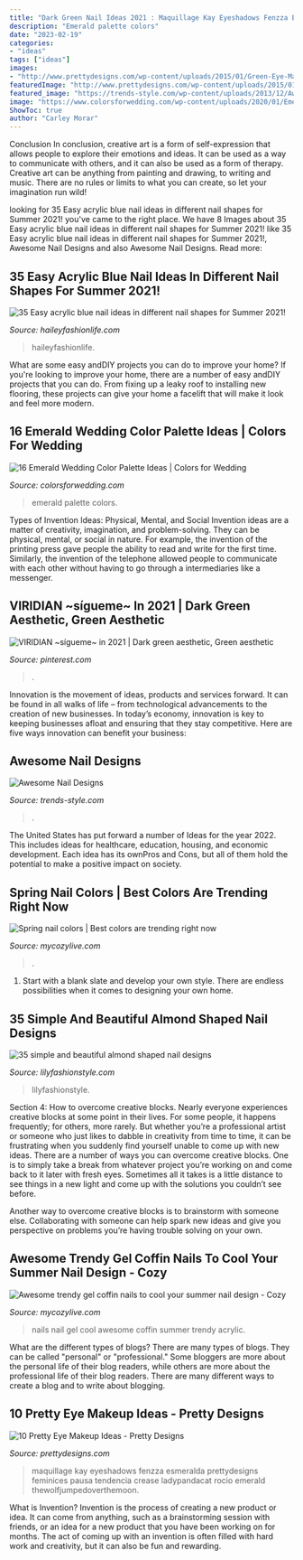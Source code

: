 ```yaml
---
title: "Dark Green Nail Ideas 2021 : Maquillage Kay Eyeshadows Fenzza Esmeralda Prettydesigns Feminices Pausa Tendencia Crease Ladypandacat Rocio Emerald Thewolfjumpedoverthemoon"
description: "Emerald palette colors"
date: "2023-02-19"
categories:
- "ideas"
tags: ["ideas"]
images:
- "http://www.prettydesigns.com/wp-content/uploads/2015/01/Green-Eye-Makeup.jpg"
featuredImage: "http://www.prettydesigns.com/wp-content/uploads/2015/01/Green-Eye-Makeup.jpg"
featured_image: "https://trends-style.com/wp-content/uploads/2013/12/Awesome-Nail-Designs.jpg"
image: "https://www.colorsforwedding.com/wp-content/uploads/2020/01/Emerald-color-palette-ideas-velvet-wedding-green.jpg"
ShowToc: true
author: "Carley Morar"
---
```



Conclusion
In conclusion, creative art is a form of self-expression that allows people to explore their emotions and ideas. It can be used as a way to communicate with others, and it can also be used as a form of therapy. Creative art can be anything from painting and drawing, to writing and music. There are no rules or limits to what you can create, so let your imagination run wild!

	

		
looking for 35 Easy acrylic blue nail ideas in different nail shapes for Summer 2021! you've came to the right place. We have 8 Images about 35 Easy acrylic blue nail ideas in different nail shapes for Summer 2021! like 35 Easy acrylic blue nail ideas in different nail shapes for Summer 2021!, Awesome Nail Designs and also Awesome Nail Designs. Read more:
		
    
## 35 Easy Acrylic Blue Nail Ideas In Different Nail Shapes For Summer 2021!

<img loading=lazy src="https://haileyfashionlife.com/wp-content/uploads/2021/04/30-5.jpg" onerror="this.onerror=null;this.src='https://tse2.mm.bing.net/th?id=OIP.EMkv2rtt9k7mZlGxwDpxzQHaLH&amp;pid=15.1';" alt="35 Easy acrylic blue nail ideas in different nail shapes for Summer 2021!">

_Source: haileyfashionlife.com_

>haileyfashionlife. 

	

What are some easy andDIY projects you can do to improve your home?
If you're looking to improve your home, there are a number of easy andDIY projects that you can do. From fixing up a leaky roof to installing new flooring, these projects can give your home a facelift that will make it look and feel more modern.

    
## 16 Emerald Wedding Color Palette Ideas | Colors For Wedding

<img loading=lazy src="https://www.colorsforwedding.com/wp-content/uploads/2020/01/Emerald-color-palette-ideas-velvet-wedding-green.jpg" onerror="this.onerror=null;this.src='https://tse4.mm.bing.net/th?id=OIP.hcIX5WO1oCiA1nQciSTvrwHaQh&amp;pid=15.1';" alt="16 Emerald Wedding Color Palette Ideas | Colors for Wedding">

_Source: colorsforwedding.com_

>emerald palette colors. 

	

Types of Invention Ideas: Physical, Mental, and Social
Invention ideas are a matter of creativity, imagination, and problem-solving. They can be physical, mental, or social in nature. For example, the invention of the printing press gave people the ability to read and write for the first time. Similarly, the invention of the telephone allowed people to communicate with each other without having to go through a intermediaries like a messenger.

    
## VIRIDIAN ~sígueme~ In 2021 | Dark Green Aesthetic, Green Aesthetic

<img loading=lazy src="https://i.pinimg.com/736x/fa/5d/59/fa5d593429bf3be48198c3b3c9483ba3.jpg" onerror="this.onerror=null;this.src='https://tse1.mm.bing.net/th?id=OIP.UyzXY3jhkqOHfcLBL941twHaNK&amp;pid=15.1';" alt="VIRIDIAN ~sígueme~ in 2021 | Dark green aesthetic, Green aesthetic">

_Source: pinterest.com_

>. 

	

Innovation is the movement of ideas, products and services forward. It can be found in all walks of life – from technological advancements to the creation of new businesses. In today’s economy, innovation is key to keeping businesses afloat and ensuring that they stay competitive. Here are five ways innovation can benefit your business: 

    
## Awesome Nail Designs

<img loading=lazy src="https://trends-style.com/wp-content/uploads/2013/12/Awesome-Nail-Designs.jpg" onerror="this.onerror=null;this.src='https://tse3.mm.bing.net/th?id=OIP.iA5OAYWQRq-x57nYapYFxwAAAA&amp;pid=15.1';" alt="Awesome Nail Designs">

_Source: trends-style.com_

>. 

	

The United States has put forward a number of Ideas for the year 2022. This includes ideas for healthcare, education, housing, and economic development. Each idea has its ownPros and Cons, but all of them hold the potential to make a positive impact on society.

    
## Spring Nail Colors | Best Colors Are Trending Right Now

<img loading=lazy src="https://mycozylive.com/wp-content/uploads/2021/06/27-3-768x1152.jpg" onerror="this.onerror=null;this.src='https://tse4.mm.bing.net/th?id=OIP.CNGtLvqJLLpnFWtxqwuAEwHaLH&amp;pid=15.1';" alt="Spring nail colors | Best colors are trending right now">

_Source: mycozylive.com_

>. 

	

1. Start with a blank slate and develop your own style. There are endless possibilities when it comes to designing your own home.

    
## 35 Simple And Beautiful Almond Shaped Nail Designs

<img loading=lazy src="https://lilyfashionstyle.com/wp-content/uploads/2021/04/33-4-768x1152.jpg" onerror="this.onerror=null;this.src='https://tse2.mm.bing.net/th?id=OIP.H3NJWsZhmjR1LTr5k5yDQQHaLH&amp;pid=15.1';" alt="35 simple and beautiful almond shaped nail designs">

_Source: lilyfashionstyle.com_

>lilyfashionstyle. 

	

Section 4: How to overcome creative blocks.
Nearly everyone experiences creative blocks at some point in their lives. For some people, it happens frequently; for others, more rarely. But whether you’re a professional artist or someone who just likes to dabble in creativity from time to time, it can be frustrating when you suddenly find yourself unable to come up with new ideas.
There are a number of ways you can overcome creative blocks. One is to simply take a break from whatever project you’re working on and come back to it later with fresh eyes. Sometimes all it takes is a little distance to see things in a new light and come up with the solutions you couldn’t see before.

Another way to overcome creative blocks is to brainstorm with someone else. Collaborating with someone can help spark new ideas and give you perspective on problems you’re having trouble solving on your own.

    
## Awesome Trendy Gel Coffin Nails To Cool Your Summer Nail Design - Cozy

<img loading=lazy src="https://mycozylive.com/wp-content/uploads/2020/08/27.jpg" onerror="this.onerror=null;this.src='https://tse1.mm.bing.net/th?id=OIP.TrUCFjiEamLXUeharEuGjQHaJ3&amp;pid=15.1';" alt="Awesome trendy gel coffin nails to cool your summer nail design - Cozy">

_Source: mycozylive.com_

>nails nail gel cool awesome coffin summer trendy acrylic. 

	

What are the different types of blogs?
There are many types of blogs. They can be called "personal" or "professional." Some bloggers are more about the personal life of their blog readers, while others are more about the professional life of their blog readers. There are many different ways to create a blog and to write about blogging.

    
## 10 Pretty Eye Makeup Ideas - Pretty Designs

<img loading=lazy src="http://www.prettydesigns.com/wp-content/uploads/2015/01/Green-Eye-Makeup.jpg" onerror="this.onerror=null;this.src='https://tse4.mm.bing.net/th?id=OIP.5we44QCtUlO2DS308Z3R7AHaMx&amp;pid=15.1';" alt="10 Pretty Eye Makeup Ideas - Pretty Designs">

_Source: prettydesigns.com_

>maquillage kay eyeshadows fenzza esmeralda prettydesigns feminices pausa tendencia crease ladypandacat rocio emerald thewolfjumpedoverthemoon. 

	

What is Invention?
Invention is the process of creating a new product or idea. It can come from anything, such as a brainstorming session with friends, or an idea for a new product that you have been working on for months. The act of coming up with an invention is often filled with hard work and creativity, but it can also be fun and rewarding.

